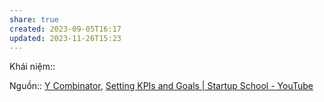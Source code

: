 ```yaml
---
share: true
created: 2023-09-05T16:17
updated: 2023-11-26T15:23
---
```


Khái niệm:: 

Nguồn:: [Y Combinator](../../../%CE%9E%20Ngu%E1%BB%93n/Y%20Combinator.md), [Setting KPIs and Goals | Startup School - YouTube](https://youtu.be/6DTK9yDP6p0?si=LHGKMJ7z3BuHg631&t=1481)